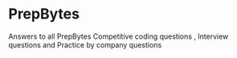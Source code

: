 # PrepBytes
Answers to all PrepBytes Competitive coding questions , Interview questions and Practice by company questions
